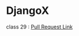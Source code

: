 # DjangoX

class 29 : [Pull Request Link](https://github.com/Mohammad-Abdul-Ghafour/DjangoX-project/pull/1)
